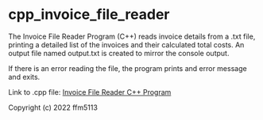 # cpp_invoice_file_reader
The Invoice File Reader Program (C++) reads invoice details from a .txt file, printing a detailed list of the invoices and their calculated total costs. An output file named output.txt is created to mirror the console output.

If there is an error reading the file, the program prints and error message and exits.

Link to .cpp file: <a href="https://github.com/ffm5113/cpp_invoice_file_reader/blob/main/InvoiceFileReader.cpp">Invoice File Reader C++ Program</a>

Copyright (c) 2022 ffm5113
